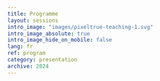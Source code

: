 ```yaml
---
title: Programme
layout: sessions
intro_image: "images/pixeltrue-teaching-1.svg"
intro_image_absolute: true
intro_image_hide_on_mobile: false
lang: fr
ref: program
category: presentation
archive: 2024
---
```

<!--
Pour participer à l'une des sessions en ligne, vous devez vous inscrire en utilisant le [formulaire d'inscription]({% link fr/register.md %}). Vous recevrez à l'avance les liens pour participer à la session.

A venir !



Les webinaires seront hébergés par Zoom. Vous pouvez y participer en utilisant votre navigateur, mais d'autres fonctionnalités sont disponibles si vous [téléchargez l'application gratuite](https://www.google.com/url?sa=t&rct=j&q=&esrc=s&source=web&cd=&ved=2ahUKEwil--P_9tjzAhUqp3IEHfEjD2EQFnoECAkQAQ&url=https%3A%2F%2Fzoom.us%2Fdownload&usg=AOvVaw1uZvNGaEcOvlsZlLbjNZlX).

[Les détails des appels téléphoniques sont également disponibles]({% link fr/call-in.md %}).

-->
